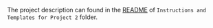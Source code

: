 The project description can found in the [README](./Instructions%20and%20Templates%20for%20Project%202/README.md) of `Instructions and Templates for Project 2` folder.